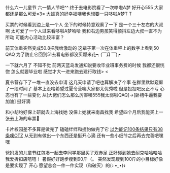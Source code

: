 什么六一儿童节 六一情人节吧^^
终于去电影院看了一次哆啦A梦
好开心555
大家都还是那么可爱=3=
大雄真的好幸福噢我也想要一只哆啦A梦T T
<!--more-->

买票的时候看到边上是一个人
坐下的时候特意观察了一下
是一个三十左右的大叔啊
太可爱了一个人过来看哆啦A梦哈哈
我和右边男孩笑得颤抖左边大叔一直不为所动
可能内心活动比较丰富？

前天体重突然变成50.8把我给激动的
这辈子第一次在体重秤上的数字上看到50 QAQ
为了防止它回到51去看电影都没买爆米花┑(￣Д ￣)┍

一下就六月了
不知不觉
前两天蓝岛发通知说要收毕业班事务费的时候
我都还很恍惚
怎么就要毕业啦
感觉才大一进来跑去建行取钱> <

夏令营存下了一堆一直没去申请
这几天申请了吧也算解决了个事
在群里默默窥屏了一段时间了
基本上没啥希望过夏令营噢大家都太优秀啦
但是投投吧反正不亏
心态也有了一些变化
从[大佬们怎么那么厉害噢555我太弱啦QAQ]→[卧槽牛逼我要加油]
挺好滴

和小胡约好保上研就去上海找她
没保上她就来南昌找我
希望四个月后我能买上一张去上海的车票🎀

卡片校园差不多算是做完了
磕磕绊绊和捷豹做完了它
[以为能记100条结果只有38条噢OTZ](http://hishark.cc/2018/04/08/卡片校园踩坑记录/)
从无到有做出一个东西还是挺开心滴
还有一些小细节之后再去完善吧嘿嘿

爸妈发的儿童节红包凑一起去李同学那里买了双赤足
正好碰到她去耐克哈哈哈哈我爱折扣店嘻嘻！
暑假好好跑步瘦到90斤（。
突然发现瘦到100斤的小目标好像是要实现了
开心
愿望总会一件一件实现（和破灭）的(ง •_•)ง
